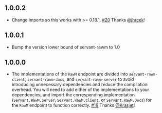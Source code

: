 ## 1.0.0.2

*   Change imports so this works with >= 0.18.1.
    [#20](https://github.com/cdepillabout/servant-rawm/pull/20)
    Thanks [@jhrcek](https://github.com/jhrcek)!

## 1.0.0.1

*   Bump the version lower bound of servant-rawm to 1.0

## 1.0.0.0

*   The implementations of the `RawM` endpoint are divided into
    `servant-rawm-client`, `servant-rawm-docs`, and `servant-rawm-server` to
    avoid introducing unnecessary dependencies and reduce the compilation
    overhead. You will need to add either of the implementations to your
    dependencies, and import the corresponding implementation
    (`Servant.RawM.Server`, `Servant.RawM.Client`, or `Servant.RawM.Docs`) for
    the `RawM` endpoint to function correctly.
    [#16](https://github.com/cdepillabout/servant-rawm/pull/16)
    Thanks [@Krasjet](https://github.com/Krasjet)!

